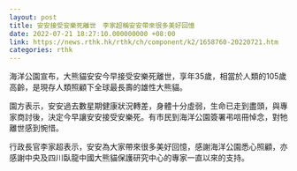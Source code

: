 ```yaml
---
layout: post
title: 安安接受安樂死離世　李家超稱安安帶來很多美好回憶
date: 2022-07-21 18:27:10.000000000 +08:00
link: https://news.rthk.hk/rthk/ch/component/k2/1658760-20220721.htm
categories: rthk
---
```


海洋公園宣布，大熊貓安安今早接受安樂死離世，享年35歲，相當於人類的105歲高齡，是現存人類照顧下全球最長壽的雄性大熊貓。

園方表示，安安過去數星期健康狀況轉差，身體十分虛弱，生命已走到盡頭，與專家商討後，決定今早讓安安接受安樂死。有市民到海洋公園簽署弔唁冊悼念，對牠離世感到惋惜。

行政長官李家超表示，安安為大家帶來很多美好回憶，感謝海洋公園悉心照顧，亦感謝中央及四川臥龍中國大熊貓保護研究中心的專家一直以來的支持。

